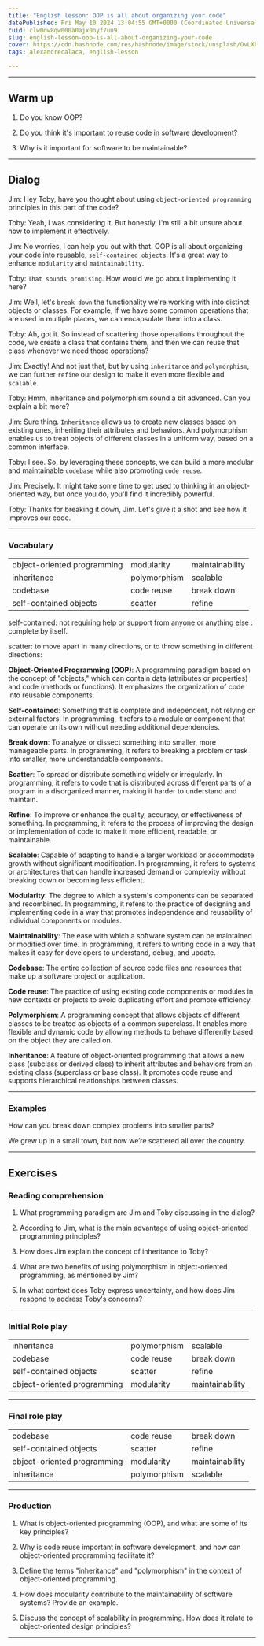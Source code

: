 ```yaml
---
title: "English lesson: OOP is all about organizing your code"
datePublished: Fri May 10 2024 13:04:55 GMT+0000 (Coordinated Universal Time)
cuid: clw0ow8qw000a0ajx0oyf7un9
slug: english-lesson-oop-is-all-about-organizing-your-code
cover: https://cdn.hashnode.com/res/hashnode/image/stock/unsplash/OvLXbURo9Wo/upload/9f6db545040b9407c1f3460261014b7d.jpeg
tags: alexandrecalaca, english-lesson

---
```


---

## Warm up

1. Do you know OOP?
    
2. Do you think it's important to reuse code in software development?
    
3. Why is it important for software to be maintainable?
    

---

## Dialog

Jim: Hey Toby, have you thought about using `object-oriented programming` principles in this part of the code?

Toby: Yeah, I was considering it. But honestly, I'm still a bit unsure about how to implement it effectively.

Jim: No worries, I can help you out with that. OOP is all about organizing your code into reusable, `self-contained objects`. It's a great way to enhance `modularity` and `maintainability`.

Toby: `That sounds promising`. How would we go about implementing it here?

Jim: Well, let's `break down` the functionality we're working with into distinct objects or classes. For example, if we have some common operations that are used in multiple places, we can encapsulate them into a class.

Toby: Ah, got it. So instead of scattering those operations throughout the code, we create a class that contains them, and then we can reuse that class whenever we need those operations?

Jim: Exactly! And not just that, but by using `inheritance` and `polymorphism`, we can further `refine` our design to make it even more flexible and `scalable`.

Toby: Hmm, inheritance and polymorphism sound a bit advanced. Can you explain a bit more?

Jim: Sure thing. `Inheritance` allows us to create new classes based on existing ones, inheriting their attributes and behaviors. And polymorphism enables us to treat objects of different classes in a uniform way, based on a common interface.

Toby: I see. So, by leveraging these concepts, we can build a more modular and maintainable `codebase` while also promoting `code reuse`.

Jim: Precisely. It might take some time to get used to thinking in an object-oriented way, but once you do, you'll find it incredibly powerful.

Toby: Thanks for breaking it down, Jim. Let's give it a shot and see how it improves our code.

---

### Vocabulary

|  |  |  |
| --- | --- | --- |
| object-oriented programming | modularity | maintainability |
| inheritance | polymorphism | scalable |
| codebase | code reuse | break down |
| self-contained objects | scatter | refine |

self-contained: not requiring help or support from anyone or anything else : complete by itself.

scatter: to move apart in many directions, or to throw something in different directions:

**Object-Oriented Programming (OOP)**: A programming paradigm based on the concept of "objects," which can contain data (attributes or properties) and code (methods or functions). It emphasizes the organization of code into reusable components.

**Self-contained**: Something that is complete and independent, not relying on external factors. In programming, it refers to a module or component that can operate on its own without needing additional dependencies.

**Break down**: To analyze or dissect something into smaller, more manageable parts. In programming, it refers to breaking a problem or task into smaller, more understandable components.

**Scatter**: To spread or distribute something widely or irregularly. In programming, it refers to code that is distributed across different parts of a program in a disorganized manner, making it harder to understand and maintain.

**Refine**: To improve or enhance the quality, accuracy, or effectiveness of something. In programming, it refers to the process of improving the design or implementation of code to make it more efficient, readable, or maintainable.

**Scalable**: Capable of adapting to handle a larger workload or accommodate growth without significant modification. In programming, it refers to systems or architectures that can handle increased demand or complexity without breaking down or becoming less efficient.

**Modularity**: The degree to which a system's components can be separated and recombined. In programming, it refers to the practice of designing and implementing code in a way that promotes independence and reusability of individual components or modules.

**Maintainability**: The ease with which a software system can be maintained or modified over time. In programming, it refers to writing code in a way that makes it easy for developers to understand, debug, and update.

**Codebase**: The entire collection of source code files and resources that make up a software project or application.

**Code reuse**: The practice of using existing code components or modules in new contexts or projects to avoid duplicating effort and promote efficiency.

**Polymorphism**: A programming concept that allows objects of different classes to be treated as objects of a common superclass. It enables more flexible and dynamic code by allowing methods to behave differently based on the object they are called on.

**Inheritance**: A feature of object-oriented programming that allows a new class (subclass or derived class) to inherit attributes and behaviors from an existing class (superclass or base class). It promotes code reuse and supports hierarchical relationships between classes.

---

### Examples

How can you break down complex problems into smaller parts?

We grew up in a small town, but now we’re scattered all over the country.

---

## Exercises

### Reading comprehension

1. What programming paradigm are Jim and Toby discussing in the dialog?
    
2. According to Jim, what is the main advantage of using object-oriented programming principles?
    
3. How does Jim explain the concept of inheritance to Toby?
    
4. What are two benefits of using polymorphism in object-oriented programming, as mentioned by Jim?
    
5. In what context does Toby express uncertainty, and how does Jim respond to address Toby's concerns?
    

---

### Initial Role play

|  |  |  |
| --- | --- | --- |
| inheritance | polymorphism | scalable |
| codebase | code reuse | break down |
| self-contained objects | scatter | refine |
| object-oriented programming | modularity | maintainability |

---

### Final role play

|  |  |  |
| --- | --- | --- |
| codebase | code reuse | break down |
| self-contained objects | scatter | refine |
| object-oriented programming | modularity | maintainability |
| inheritance | polymorphism | scalable |

---

### Production

1. What is object-oriented programming (OOP), and what are some of its key principles?
    
2. Why is code reuse important in software development, and how can object-oriented programming facilitate it?
    
3. Define the terms "inheritance" and "polymorphism" in the context of object-oriented programming.
    
4. How does modularity contribute to the maintainability of software systems? Provide an example.
    
5. Discuss the concept of scalability in programming. How does it relate to object-oriented design principles?
    

---
